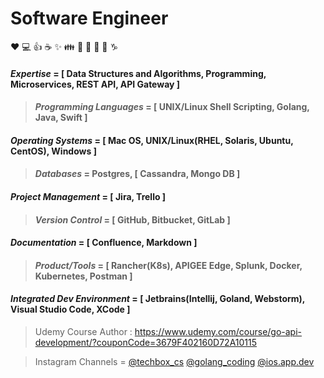 # Software Engineer

:heart: :computer: :+1: :coffee: :sparkles: :family: :guitar: :microphone: :metal: :thinking: :capricorn:



#### *Expertise* = [ Data Structures and Algorithms, Programming, Microservices, REST API, API Gateway ]
>#### *Programming Languages* = [ UNIX/Linux Shell Scripting, Golang, Java, Swift ]
#### *Operating Systems* = [ Mac OS, UNIX/Linux(RHEL, Solaris, Ubuntu, CentOS), Windows ]
>#### *Databases* = Postgres, [ Cassandra, Mongo DB ]
#### *Project Management* = [ Jira, Trello ]
>#### *Version Control* = [ GitHub, Bitbucket, GitLab ]
#### *Documentation* = [ Confluence, Markdown ]
>#### *Product/Tools* = [ Rancher(K8s), APIGEE Edge, Splunk, Docker, Kubernetes, Postman ]
#### *Integrated Dev Environment* = [ Jetbrains(Intellij, Goland, Webstorm), Visual Studio Code, XCode ]

>Udemy Course Author : https://www.udemy.com/course/go-api-development/?couponCode=3679F402160D72A10115

>Instagram Channels = [@techbox_cs](https://www.instagram.com/techbox_cs/) [@golang_coding](https://www.instagram.com/golang_coding/) [@ios.app.dev](https://www.instagram.com/ios.app.dev/)

